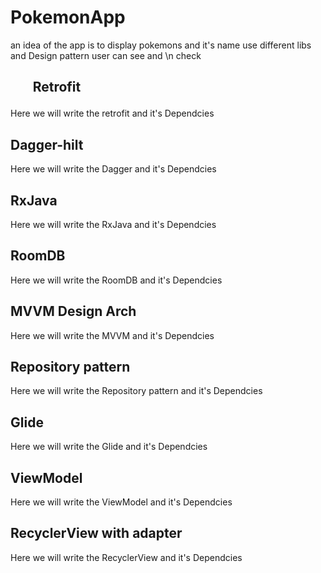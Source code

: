 # PokemonApp
an idea of the app is to display pokemons and it's name use different libs and Design pattern user can see and \n check
<h2 color="blue"> <ul>Retrofit</ul></h2> 
<p>Here we will write the retrofit and it's Dependcies</p>
<h2> Dagger-hilt</h2> 
<p>Here we will write the Dagger and it's Dependcies</p>
<h2> RxJava</h2> 
<p>Here we will write the RxJava and it's Dependcies</p>
<h2> RoomDB</h2> 
<p>Here we will write the RoomDB and it's Dependcies</p>
<h2> MVVM Design Arch</h2> 
<p>Here we will write the MVVM and it's Dependcies</p>
<h2> Repository pattern</h2> 
<p>Here we will write the Repository pattern and it's Dependcies</p>
<h2> Glide</h2> 
<p>Here we will write the Glide and it's Dependcies</p>

<h2>ViewModel</h2> 
<p>Here we will write the ViewModel and it's Dependcies</p>

<h2>RecyclerView with adapter</h2> 
<p>Here we will write the RecyclerView and it's Dependcies</p>

